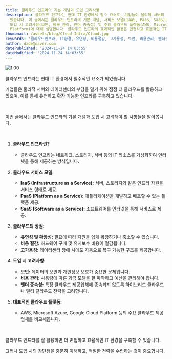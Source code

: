 ```yaml
---
title: 클라우드 인프라의 기본 개념과 도입 고려사항
description: 클라우드 인프라는 현대 IT 환경에서 필수 요소로, 기업들이 물리적 서버의 부담을 덜고 유연하고 확장 가능한 인프라를 구축하기 위해 활용하고
  있습니다. 이 글에서는 클라우드 인프라의 기본 개념, 서비스 모델(IaaS, PaaS, SaaS), 장점(유연성, 비용 절감, 고가용성),
  도입 시 고려사항(보안, 비용 관리, 벤더 종속성) 및 주요 클라우드 플랫폼(AWS, Microsoft Azure, Google Cloud
  Platform)에 대해 설명합니다. 클라우드 인프라의 효과적인 활용은 민첩하고 효율적인 IT 환경을 구축하는 데 기여할 수 있습니다. 
thumbnail: /assets/blog/Cloud-Infra/Cloud.jpg
keywords: '클라우드인프라, IT환경, 유연성, 비용절감, 고가용성, 보안, 비용관리, 벤더종속'
author: dade@naver.com
datePublished: '2024-11-24 14:03:55'
dateModified: '2024-11-24 14:03:55'
---
```


![1.00](/assets/blog/Cloud-Infra/Cloud.jpg)

클라우드 인프라는 현대 IT 환경에서 필수적인 요소가 되었습니다.

기업들은 물리적 서버와 데이터센터의 부담을 덜기 위해 점점 더 클라우드를 활용하고 있으며, 이를 통해 유연하고 확장 가능한 인프라를 구축하고 있습니다.

&nbsp;

이번 글에서는 클라우드 인프라의 기본 개념과 도입 시 고려해야 할 사항들을 알아봅니다.

&nbsp;

1. **클라우드 인프라란?**

   * 클라우드 인프라는 네트워크, 스토리지, 서버 등의 IT 리소스를 가상화하여 인터넷을 통해 제공하는 방식입니다.
2. **클라우드 서비스 모델:**

   * **IaaS (Infrastructure as a Service):** 서버, 스토리지와 같은 인프라 자원을 서비스 형태로 제공.
   * **PaaS (Platform as a Service):** 애플리케이션을 개발하고 배포할 수 있는 플랫폼 제공.
   * **SaaS (Software as a Service):** 소프트웨어를 인터넷을 통해 서비스로 제공.
3. **클라우드의 장점:**

   * **유연성 및 확장성:** 필요에 따라 자원을 쉽게 확장하거나 축소할 수 있습니다.
   * **비용 절감:** 하드웨어 구매 및 유지보수 비용이 절감됩니다.
   * **고가용성:** 데이터센터 장애 시에도 자동으로 복구 가능한 구조를 제공합니다.
4. **도입 시 고려사항:**

   * **보안:** 데이터의 보안과 개인정보 보호가 중요한 문제입니다.
   * **비용 관리:** 사용량에 따른 과금 모델을 잘 파악하고 예산을 관리해야 합니다.
   * **벤더 종속성:** 특정 클라우드 제공업체에 종속되지 않도록 하이브리드 클라우드나 멀티 클라우드 전략을 고려합니다.
5. **대표적인 클라우드 플랫폼:**

   * AWS, Microsoft Azure, Google Cloud Platform 등의 주요 클라우드 제공업체를 비교해봅니다.

&nbsp;

클라우드 인프라를 잘 활용하면 더 민첩하고 효율적인 IT 환경을 구축할 수 있습니다. 

그러나 도입 시의 장단점을 충분히 이해하고, 적절한 전략을 수립하는 것이 중요합니다.

